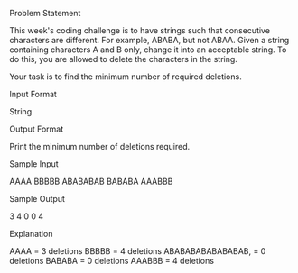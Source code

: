 Problem Statement

This week's coding challenge is to have strings such that consecutive characters are different. For example, ABABA, but not ABAA. 
Given a string containing characters A and B only, change it into an acceptable string. To do this, you are allowed to 
delete the characters in the string.

Your task is to find the minimum number of required deletions.

Input Format 

String

Output Format 

Print the minimum number of deletions required.

Sample Input

AAAA
BBBBB
ABABABAB
BABABA
AAABBB

Sample Output

3
4
0
0
4

Explanation

AAAA                                = 3 deletions
BBBBB                              = 4 deletions
ABABABABABABABAB,     = 0 deletions
BABABA                            = 0 deletions
AAABBB                            = 4 deletions